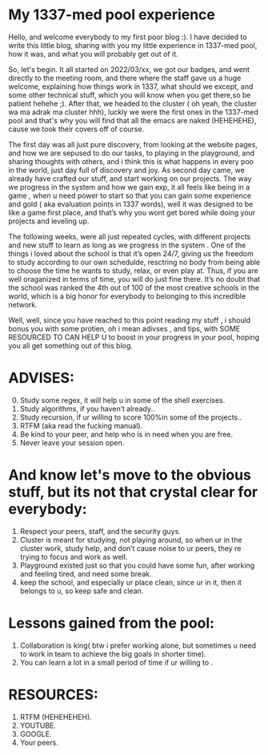 # My 1337-med pool experience

Hello, and welcome everybody to my first poor blog :). I have decided to write this little blog, sharing with you my little experience in 1337-med pool, how it was, and what you will  probably get out of it.

So, let's begin. It all started on 2022/03/xx, we got our badges, and went directly to the meeting room, and there where the staff gave us a huge welcome, explaining  how things work in 1337, what should we except, and some other technical stuff, which you will  know when you get there,so be patient hehehe ;). After that, we headed to the cluster ( oh yeah, the cluster wa ma adrak ma cluster hhh), luckly we were the first ones in the 1337-med pool and that's why you will find that all the emacs are naked (HEHEHEHE), cause we took their covers off of course.


The first day was all just pure discovery, from looking at the website pages, and how we are sepused  to do our tasks, to playing in the playground, and sharing thoughts with others, and i think this is what happens in every poo in the world, just day full of discovery and joy. As second day came,  we already have crafted our stuff, and start working on our projects. The way we progress in the system and how we gain exp, it all feels like being in a game , when u need power to start so that you can gain some experience and gold ( aka evaluation points in 1337 words), well it was designed to be like a game first place, and that’s  why you wont get bored while doing your projects and leveling up.


The following weeks, were all just repeated cycles, with different projects and new stuff to learn as long as we progress in the system . One of the things i loved about the school is that it’s open 24/7, giving us the freedom to study according to our own schedulde, resctring no body from being able to choose the time he wants to study, relax, or even play at. Thus,  if you are well oraganized in terms of time, you will do just fine there. It’s no doubt that  the school was ranked the 4th out of 100 of the most creative schools in the world, which is a big honor for everybody to belonging  to this incredible network.


Well, well, since you have reached to this point reading my stuff , i should bonus you with some protien, oh i mean adivses , and tips, with SOME RESOURCED TO CAN HELP U to boost in your progress in your pool, hoping you all get something  out of this blog.

# ADVISES:
0. Study some regex, it will help u in some of the shell exercises.
1. Study algorithms, if you haven’t already..
2. Study recursion, if ur willing to score 100%in some of the projects..
3.  RTFM (aka read the fucking manual).
4. Be kind to your peer, and help who is in need when you are free.
5. Never leave your session open.

# And know let's move to the obvious stuff, but its not that crystal clear for everybody:
1. Respect your peers, staff, and the security guys.
2. Cluster is meant for studying, not playing around, so when ur in the cluster work, study help, and don’t cause noise to ur peers, they re trying to focus and work as well.
3. Playground existed just so that you could have some fun, after working and feeling tired, and need some break.
4. keep the school, and especially ur place clean, since ur in it, then it belongs to u, so keep safe and clean.

# Lessons gained from the pool:

1. Collaboration is king( btw i prefer working alone, but sometimes u need to work in team to achieve the big goals in shorter time).
2. You can learn a lot in  a small period of time if ur willing to .

# RESOURCES:
1. RTFM (HEHEHEHEH).
2. YOUTUBE.
3. GOOGLE.
4. Your peers.
